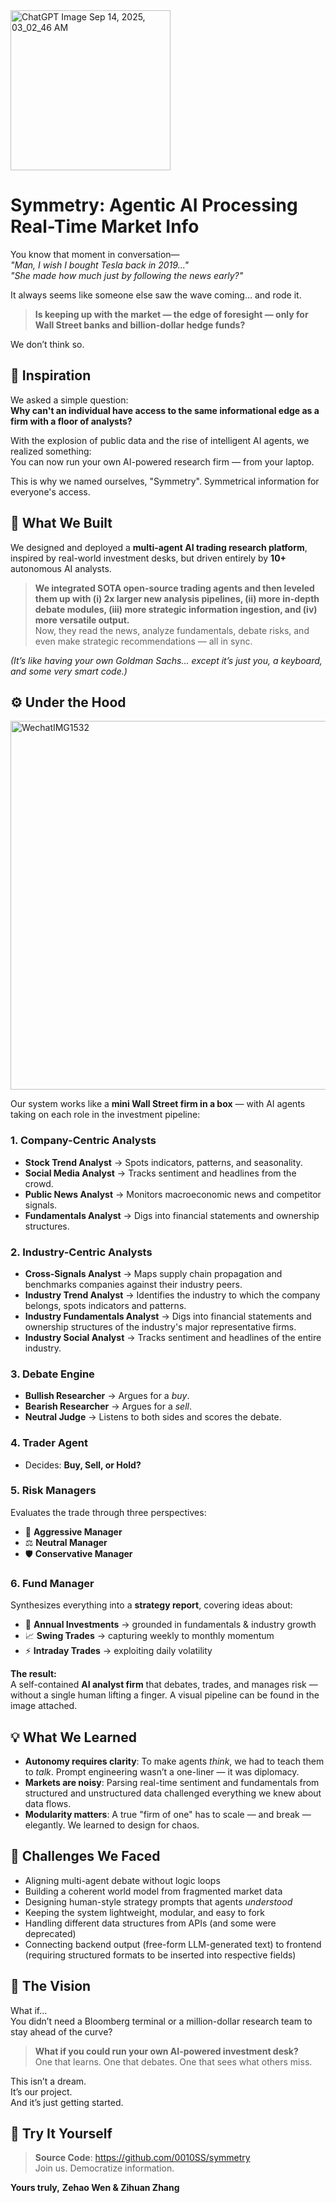 <img width="256" height="256" alt="ChatGPT Image Sep 14, 2025, 03_02_46 AM" src="https://github.com/user-attachments/assets/94d235d6-2a02-4e8b-8aa3-cbcb9f32689e" style="margin-left: auto; margin-right: auto;"/>

# Symmetry: Agentic AI Processing Real-Time Market Info

You know that moment in conversation—  
*"Man, I wish I bought Tesla back in 2019..."*  
*"She made how much just by following the news early?"*

It always seems like someone else saw the wave coming… and rode it.

> **Is keeping up with the market — the edge of foresight — only for Wall Street banks and billion-dollar hedge funds?**

We don’t think so.  


## 🧠 Inspiration

We asked a simple question:  
**Why can't an individual have access to the same informational edge as a firm with a floor of analysts?**

With the explosion of public data and the rise of intelligent AI agents, we realized something:  
You can now run your own AI-powered research firm — from your laptop.

This is why we named ourselves, "Symmetry". Symmetrical information for everyone's access.


## 🤖 What We Built

We designed and deployed a **multi-agent AI trading research platform**, inspired by real-world investment desks, but driven entirely by **10+** autonomous AI analysts.

> **We integrated SOTA open-source trading agents and then leveled them up with (i) 2x larger new analysis pipelines, (ii) more in-depth debate modules, (iii) more strategic information ingestion, and (iv) more versatile output.**  
> Now, they read the news, analyze fundamentals, debate risks, and even make strategic recommendations — all in sync.

_(It’s like having your own Goldman Sachs... except it’s just you, a keyboard, and some very smart code.)_


## ⚙️ Under the Hood

<img width="1234" height="590" alt="WechatIMG1532" src="https://github.com/user-attachments/assets/4ea90975-bd8f-40a0-b644-982cbbc39009" />


Our system works like a **mini Wall Street firm in a box** — with AI agents taking on each role in the investment pipeline:

### 1. Company-Centric Analysts  
- **Stock Trend Analyst** → Spots indicators, patterns, and seasonality.  
- **Social Media Analyst** → Tracks sentiment and headlines from the crowd.  
- **Public News Analyst** → Monitors macroeconomic news and competitor signals.  
- **Fundamentals Analyst** → Digs into financial statements and ownership structures.  

### 2. Industry-Centric Analysts  
- **Cross-Signals Analyst** → Maps supply chain propagation and benchmarks companies against their industry peers.  
- **Industry Trend Analyst** → Identifies the industry to which the company belongs, spots indicators and patterns.
- **Industry Fundamentals Analyst** → Digs into financial statements and ownership structures of the industry's major representative firms. 
- **Industry Social Analyst** → Tracks sentiment and headlines of the entire industry.  

### 3. Debate Engine  
- **Bullish Researcher** → Argues for a *buy*.  
- **Bearish Researcher** → Argues for a *sell*.  
- **Neutral Judge** → Listens to both sides and scores the debate.  

### 4. Trader Agent  
- Decides: **Buy, Sell, or Hold?**

### 5. Risk Managers  
Evaluates the trade through three perspectives:  
- 🚀 **Aggressive Manager**  
- ⚖️ **Neutral Manager**  
- 🛡️ **Conservative Manager**  

### 6. Fund Manager  
Synthesizes everything into a **strategy report**, covering ideas about:  
- 📅 **Annual Investments** → grounded in fundamentals & industry growth  
- 📈 **Swing Trades** → capturing weekly to monthly momentum  
- ⚡ **Intraday Trades** → exploiting daily volatility  

**The result:**  
A self-contained **AI analyst firm** that debates, trades, and manages risk — without a single human lifting a finger. A visual pipeline can be found in the image attached.


## 💡 What We Learned

- **Autonomy requires clarity**: To make agents *think*, we had to teach them to *talk*. Prompt engineering wasn’t a one-liner — it was diplomacy.  
- **Markets are noisy**: Parsing real-time sentiment and fundamentals from structured and unstructured data challenged everything we knew about data flows.  
- **Modularity matters**: A true "firm of one" has to scale — and break — elegantly. We learned to design for chaos.


## 🚧 Challenges We Faced

- Aligning multi-agent debate without logic loops  
- Building a coherent world model from fragmented market data  
- Designing human-style strategy prompts that agents *understood*  
- Keeping the system lightweight, modular, and easy to fork
- Handling different data structures from APIs (and some were deprecated)
- Connecting backend output (free-form LLM-generated text) to frontend (requiring structured formats to be inserted into respective fields)


## 🚀 The Vision

What if…  
You didn’t need a Bloomberg terminal or a million-dollar research team to stay ahead of the curve?

> **What if you could run your own AI-powered investment desk?**  
> One that learns. One that debates. One that sees what others miss.

This isn’t a dream.  
It’s our project.  
And it’s just getting started.


## 📎 Try It Yourself

> **Source Code**: https://github.com/0010SS/symmetry  
> Join us. Democratize information.

**Yours truly,**
**Zehao Wen & Zihuan Zhang**
